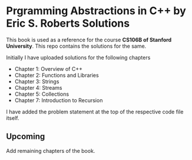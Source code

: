 
# Prgramming Abstractions in C++  by Eric S. Roberts Solutions

This book is used as a reference for the course **CS106B of Stanford University**. This repo contains the solutions for the same.

Initially I have uploaded solutions for the following chapters
- Chapter 1: Overview of C++
- Chapter 2: Functions and Libraries
- Chapter 3: Strings
- Chapter 4: Streams
- Chapter 5: Collections
- Chapter 7: Introduction to Recursion

I have added the problem statement at the top of the respective code file itself.




## Upcoming
Add remaining chapters of the book.